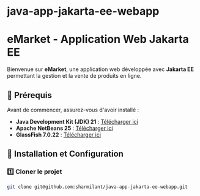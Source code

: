 # java-app-jakarta-ee-webapp

# eMarket - Application Web Jakarta EE

Bienvenue sur **eMarket**, une application web développée avec **Jakarta EE** permettant la gestion et la vente de produits en ligne.

## 📌 Prérequis
Avant de commencer, assurez-vous d'avoir installé :

- **Java Development Kit (JDK) 21** : [Télécharger ici](https://www.oracle.com/java/technologies/javase/jdk21-archive-downloads.html)
- **Apache NetBeans 25** : [Télécharger ici](https://netbeans.apache.org/)
- **GlassFish 7.0.22** : [Télécharger ici](https://glassfish.org/download)


## 🚀 Installation et Configuration

### 1️⃣ Cloner le projet
```sh
git clone git@github.com:sharmilant/java-app-jakarta-ee-webapp.git
